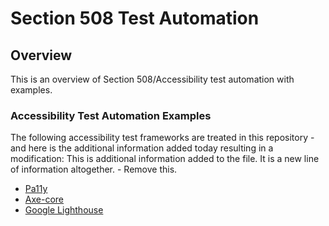 # Section 508 Test Automation
## Overview
This is an overview of Section 508/Accessibility test automation with examples.
### Accessibility Test Automation Examples
The following accessibility test frameworks are treated in this repository - and here is the additional information added today resulting in a modification:
This is additional information added to the file. It is a new line of information altogether. - Remove this.
* [Pa11y](https://github.com/akingkci/508-Test-Automation/tree/master/examples/pa11y)
* [Axe-core](https://github.com/akingkci/508-Test-Automation/tree/master/examples/axe-core)
* [Google Lighthouse](https://github.com/akingkci/508-Test-Automation/tree/master/examples/lighthouse)
